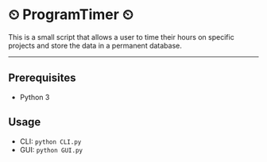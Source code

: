 # ⏲ ProgramTimer ⏲

This is a small script that allows a user to time their hours on specific projects and store the data in a permanent database.

---

## Prerequisites

- Python 3

## Usage

- CLI: `python CLI.py`
- GUI: `python GUI.py`
